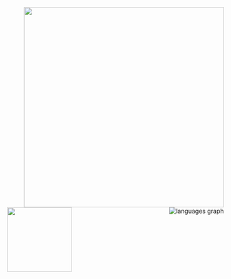 <img align="right" src="https://github-readme-stats.vercel.app/api?username=soberyoda&show_icons=true&count_private=true&theme=darcula&hide_border=false&bg_color=11111111" width="465">
<img align="right"src="https://github-readme-stats.vercel.app/api/top-langs/?username=soberyoda&layout=compact&hide_border=false&theme=darcula&bg_color=11111111&langs_count=6&hide=jupyter%20notebook,tex,css,php&exclude_repo=Pacman-AI" alt="languages graph">

<img align = 'left' src = "https://media.tenor.com/0OhWk4p9qO4AAAAj/beso-joda.gif" width = "150"> 

<!-- <p align="left">
<img align='left' src='https://media.tenor.com/z2twIoYKRwgAAAAi/baby-yoda.gif' width='120'>
</p>
<br> -->


